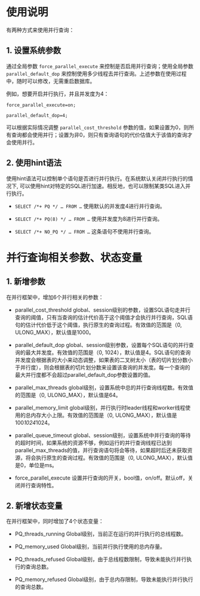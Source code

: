 # 使用说明
有两种方式来使用并行查询：

## 1. 设置系统参数
通过全局参数 `force_parallel_execute` 来控制是否启用并行查询；使用全局参数 `parallel_default_dop` 来控制使用多少线程去并行查询。上述参数在使用过程中，随时可以修改，无需重启数据库。

例如，想要开启并行执行，并且并发度为4：
```
force_parallel_execute=on;

parallel_default_dop=4;
```
可以根据实际情况调整 `parallel_cost_threshold` 参数的值，如果设置为0，则所有查询都会使用并行；设置为非0，则只有查询语句的代价估值大于该值的查询才会使用并行。

## 2. 使用hint语法
使用hint语法可以控制单个语句是否进行并行执行。在系统默认关闭并行执行的情况下, 可以使用hint对特定的SQL进行加速。相反地，也可以限制某类SQL进入并行执行。

- `SELECT /*+ PQ */ … FROM …` 使用默认的并发度4进行并行查询。

- `SELECT /*+ PQ(8) */ … FROM …` 使用并发度为8进行并行查询。

- `SELECT /*+ NO_PQ */ … FROM …` 这条语句不使用并行查询。

# 并行查询相关参数、状态变量

## 1. 新增参数
在并行框架中，增加6个并行相关的参数：

- parallel_cost_threshold
global、session级别的参数，设置SQL语句走并行查询的阈值，只有当查询的估计代价高于这个阈值才会执行并行查询，SQL语句的估计代价低于这个阈值，执行原生的查询过程。有效值的范围是（0, ULONG_MAX），默认值是1000。

- parallel_default_dop
global、session级别参数，设置每个SQL语句的并行查询的最大并发度。有效值的范围是（0, 1024），默认值是4。SQL语句的查询并发度会根据表的大小来动态调整，如果表的二叉树太小（表的切片划分数小于并行度），则会根据表的切片划分数来设置该查询的并发度。每一个查询的最大并行度都不会超过parallel_default_dop参数设置的值。

- parallel_max_threads
global级别，设置系统中总的并行查询线程数。有效值的范围是（0, ULONG_MAX），默认值是64。

- parallel_memory_limit
global级别，并行执行时leader线程和worker线程使用的总内存大小上限。有效值的范围是（0, ULONG_MAX），默认值是100*1024*1024。

- parallel_queue_timeout
global、session级别，设置系统中并行查询的等待的超时时间，如果系统的资源不够，例如运行的并行查询线程已达到parallel_max_threads的值，并行查询语句将会等待，如果超时后还未获取资源，将会执行原生的查询过程。有效值的范围是（0, ULONG_MAX），默认值是0，单位是ms。

- force_parallel_execute
设置并行查询的开关，bool值，on/off。默认off，关闭并行查询特性。

## 2. 新增状态变量
在并行框架中，同时增加了4个状态变量：

- PQ_threads_running
Global级别，当前正在运行的并行执行的总线程数。

- PQ_memory_used
Global级别，当前并行执行使用的总内存量。

- PQ_threads_refused
Global级别，由于总线程数限制，导致未能执行并行执行的查询总数。

- PQ_memory_refused
Global级别，由于总内存限制，导致未能执行并行执行的查询总数。
